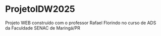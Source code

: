 # ProjetoIDW2025
Projeto WEB construído com o professor Rafael Florindo no curso de ADS da Faculdade SENAC de Maringá/PR
